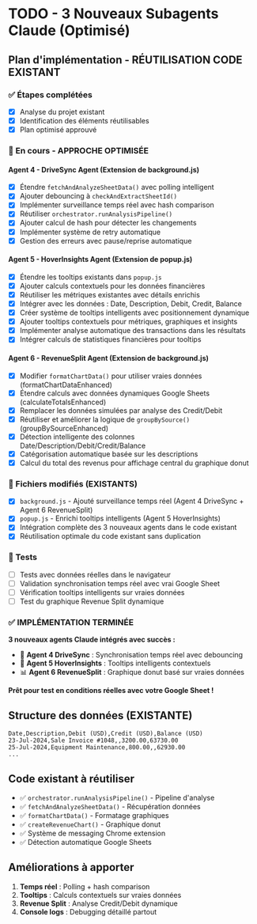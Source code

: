 # TODO - 3 Nouveaux Subagents Claude (Optimisé)

## Plan d'implémentation - RÉUTILISATION CODE EXISTANT

### ✅ Étapes complétées
- [x] Analyse du projet existant
- [x] Identification des éléments réutilisables
- [x] Plan optimisé approuvé

### 🔄 En cours - APPROCHE OPTIMISÉE

#### **Agent 4 - DriveSync Agent** (Extension de background.js)
- [x] Étendre `fetchAndAnalyzeSheetData()` avec polling intelligent
- [x] Ajouter debouncing à `checkAndExtractSheetId()`
- [x] Implémenter surveillance temps réel avec hash comparison
- [x] Réutiliser `orchestrator.runAnalysisPipeline()`
- [x] Ajouter calcul de hash pour détecter les changements
- [x] Implémenter système de retry automatique
- [x] Gestion des erreurs avec pause/reprise automatique

#### **Agent 5 - HoverInsights Agent** (Extension de popup.js)
- [x] Étendre les tooltips existants dans `popup.js`
- [x] Ajouter calculs contextuels pour les données financières
- [x] Réutiliser les métriques existantes avec détails enrichis
- [x] Intégrer avec les données : Date, Description, Debit, Credit, Balance
- [x] Créer système de tooltips intelligents avec positionnement dynamique
- [x] Ajouter tooltips contextuels pour métriques, graphiques et insights
- [x] Implémenter analyse automatique des transactions dans les résultats
- [x] Intégrer calculs de statistiques financières pour tooltips

#### **Agent 6 - RevenueSplit Agent** (Extension de background.js)
- [x] Modifier `formatChartData()` pour utiliser vraies données (formatChartDataEnhanced)
- [x] Étendre calculs avec données dynamiques Google Sheets (calculateTotalsEnhanced)
- [x] Remplacer les données simulées par analyse des Credit/Debit
- [x] Réutiliser et améliorer la logique de `groupBySource()` (groupBySourceEnhanced)
- [x] Détection intelligente des colonnes Date/Description/Debit/Credit/Balance
- [x] Catégorisation automatique basée sur les descriptions
- [x] Calcul du total des revenus pour affichage central du graphique donut

### 📝 Fichiers modifiés (EXISTANTS)
- [x] `background.js` - Ajouté surveillance temps réel (Agent 4 DriveSync + Agent 6 RevenueSplit)
- [x] `popup.js` - Enrichi tooltips intelligents (Agent 5 HoverInsights)
- [x] Intégration complète des 3 nouveaux agents dans le code existant
- [x] Réutilisation optimale du code existant sans duplication

### 🧪 Tests
- [ ] Tests avec données réelles dans le navigateur
- [ ] Validation synchronisation temps réel avec vrai Google Sheet
- [ ] Vérification tooltips intelligents sur vraies données
- [ ] Test du graphique Revenue Split dynamique

### ✅ IMPLÉMENTATION TERMINÉE
**3 nouveaux agents Claude intégrés avec succès :**
- 🔄 **Agent 4 DriveSync** : Synchronisation temps réel avec debouncing
- 🎯 **Agent 5 HoverInsights** : Tooltips intelligents contextuels  
- 📊 **Agent 6 RevenueSplit** : Graphique donut basé sur vraies données

**Prêt pour test en conditions réelles avec votre Google Sheet !**

## Structure des données (EXISTANTE)
```
Date,Description,Debit (USD),Credit (USD),Balance (USD)
23-Jul-2024,Sale Invoice #1048,,3200.00,63730.00
25-Jul-2024,Equipment Maintenance,800.00,,62930.00
...
```

## Code existant à réutiliser
- ✅ `orchestrator.runAnalysisPipeline()` - Pipeline d'analyse
- ✅ `fetchAndAnalyzeSheetData()` - Récupération données
- ✅ `formatChartData()` - Formatage graphiques
- ✅ `createRevenueChart()` - Graphique donut
- ✅ Système de messaging Chrome extension
- ✅ Détection automatique Google Sheets

## Améliorations à apporter
1. **Temps réel** : Polling + hash comparison
2. **Tooltips** : Calculs contextuels sur vraies données
3. **Revenue Split** : Analyse Credit/Debit dynamique
4. **Console logs** : Debugging détaillé partout
